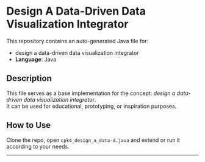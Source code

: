 # Design A Data-Driven Data Visualization Integrator

This repository contains an auto-generated Java file for:

- design a data-driven data visualization integrator
- **Language**: Java

## Description

This file serves as a base implementation for the concept: *design a data-driven data visualization integrator*.  
It can be used for educational, prototyping, or inspiration purposes.

## How to Use

Clone the repo, open `cpk4_design_a_data-d.java` and extend or run it according to your needs.

---


